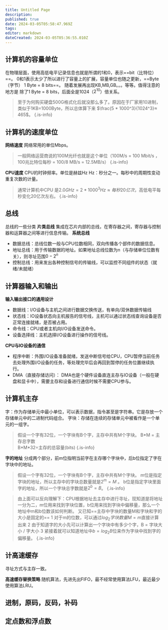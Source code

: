 ```yaml
---
title: Untitled Page
description: 
published: true
date: 2024-03-05T05:58:47.969Z
tags: 
editor: markdown
dateCreated: 2024-03-05T05:36:55.010Z
---
```


## 计算机的容量单位
在物理层面，使用高低电平记录信息也就是所谓的1和0，表示==bit（比特位）==。
0和1表示太少了所以进行了容量上的扩展，容量单位也随之更新，==Byte（字节）  1 Byte = 8 bits==。
随着发展再出现KB,MB,GB。。。等等。值得注意的地方是 除了1 Byte = 8 bits，后面全是1024（$2^{10}$）倍关系。

>至于为何购买硬盘500G格式化后就没那么多了。原因在于厂家用10进制，类似于1KB=1000Byte，所以总体算下来 $\frac{5 * 1000^3}{1024^3}≈ 465$。
{.is-info}



## 计算机的速度单位
**网络速度**
网络常用的单位Mbps。

>一般网络运营商说的100M光纤也就是这个单位（100M/s = 100 Mbit/s ，100兆比特位每秒 = 100/8 MB/s = 12.5MB/s）
{.is-info}

**CPU速度**
CPU的时钟频率。单位是赫兹Hz
Hz：秒分之一。每秒中的周期性变动重复次数的计量。

>通常计算机中CPU 是$2.0GHz = 2 * 1000^3Hz≈ 每秒20亿次$，高低电平每秒变化20亿次左右。
{.is-info}

## 总线
总线的一些分类
**片类总线**
集成在芯片内部的总线，在寄存器之间，寄存器与控制器和运算器之间等进行信息传输。
**系统总线**
* 数据总线：总线位数一般与CPU位数相同，双向传播各个部件的数据信息。
* 地址总线：用于传输数据的地址。如果地址总线位数为n（与存储单位位数有关），则寻址范围$0-2^n$
* 控制总线：用来发出各种控制信号的传输线，可以监控不同组件的状态（就绪/未就绪）

## 计算器输入和输出
**输入输出接口的通用设计**
* 数据线：I/O设备与主机之间进行数据交换传送，有单向/双休数据传输线
* 状态线：IO设备状态向主机报告的信号线，主机可以通过状态线查询设备是否正常连接就绪，是否被占用。
* 命令线：CPU或者主机向I/O设备发送命令。
* 设备选择线：主机选择I/O设备进行操作的信号线。

**CPU与IO设备的通信**
* 程序中断：外围I/O设备准备就绪，发送中断信号给CPU，CPU暂停当前任务去处理外围I/O设备的任务，等处理完毕后会再回到暂停的任务位置继续执行。
* DMA（直接存储访问）： DMA也是个硬件设备直连主存与IO设备（一般在硬盘和显卡中），需要主存和设备进行通信时候不需要CPU参与。
## 计算机主存
字：作为存储单元中最小单位，可以表示数据，指令甚至是字符串。它是存放一个存储单元中的二进制代码组合。
字块：存储在连续的存储单元中被看作是一个单元的一组字。
>假设一个字有32位，一个字块有B个字，主存中共有M个字块。
>B\*M = 主存总字数  
>B\*M\*32=主存的总容量(bits)
{.is-info}

**字的地址**
分成两个部分，前m位指明当前字在主存哪个字块中，后b位指定了字在字块中的地址。

>假设一个字有32位，一个字块有B个字，主存中共有M个字块。
>m位是指定字块的地址，所以主存中的字块总数量就是$2^m=M$ 。
>b位是指定字块里面字的地址，所以一个字块总字数就是$2^b=B$。
{.is-info}


>由上面可以反向理解下：CPU根据地址去主存中进行寻址，现知道是将地址一分为二，m位用来找到字块位置，b位用来找到字块中偏移量，那么一个地址中m和b位数该如何判断。
>又已知==主存中字块的数量M和字块和字的大小是固定的==
>1 对于m的位数，可以通过$log_2{字块数量M}=m$直接计算出来
>2 由于知道字的大小先可以计算出一个字块中有多少个字，B = 字块大小 /  字大小
>3 紧接着就可以知道地址中$b=log_2{B}$位来作为字块中找到字的偏移量。
{.is-info}


## 计高速缓存
寻址方式与主存一致。

**高速缓存替换策略**
随机算法，先进先出FIFO，最不经常使用算法LFU，最近最少使用算法LRU。

## 进制，原码，反码，补码

## 定点数和浮点数
